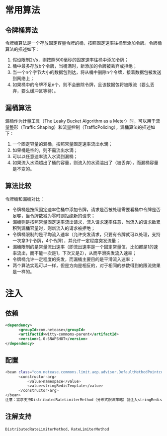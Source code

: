 # 常用算法
## 令牌桶算法
令牌桶算法是一个存放固定容量令牌的桶，按照固定速率往桶里添加令牌。令牌桶算法的描述如下：
1. 假设限制2r/s，则按照500毫秒的固定速率往桶中添加令牌；
2. 桶中最多存放b个令牌，当桶满时，新添加的令牌被丢弃或拒绝；
3. 当一个n个字节大小的数据包到达，将从桶中删除n个令牌，接着数据包被发送到网络上；
4. 如果桶中的令牌不足n个，则不会删除令牌，且该数据包将被限流（要么丢弃，要么缓冲区等待）。

## 漏桶算法
漏桶作为计量工具（The Leaky Bucket Algorithm as a Meter）时，可以用于流量整形（Traffic Shaping）和流量控制（TrafficPolicing），漏桶算法的描述如下：
1. 一个固定容量的漏桶，按照常量固定速率流出水滴；
2. 如果桶是空的，则不需流出水滴；
3. 可以以任意速率流入水滴到漏桶；
4. 如果流入水滴超出了桶的容量，则流入的水滴溢出了（被丢弃），而漏桶容量是不变的。

## 算法比较
令牌桶和漏桶对比：
- 令牌桶是按照固定速率往桶中添加令牌，请求是否被处理需要看桶中令牌是否足够，当令牌数减为零时则拒绝新的请求；
- 漏桶则是按照常量固定速率流出请求，流入请求速率任意，当流入的请求数累积到漏桶容量时，则新流入的请求被拒绝；
- 令牌桶限制的是平均流入速率（允许突发请求，只要有令牌就可以处理，支持一次拿3个令牌，4个令牌），并允许一定程度突发流量；
- 漏桶限制的是常量流出速率（即流出速率是一个固定常量值，比如都是1的速率流出，而不能一次是1，下次又是2），从而平滑突发流入速率；
- 令牌桶允许一定程度的突发，而漏桶主要目的是平滑流入速率；
- 两个算法实现可以一样，但是方向是相反的，对于相同的参数得到的限流效果是一样的。

# 注入
## 依赖
```xml
<dependency>
      <groupId>com.netease</groupId>
      <artifactId>witty-commoms-parent</artifactId>
      <version>1.0-SNAPSHOT</version>
</dependency>
```
## 配置
``` bash
<bean class="com.netease.commons.limit.aop.advisor.DefaultMethodPointcutAdvisor">
      <constructor-arg>
          <value>namespace</value>
          <value>stringRedisTemplate</value>
      </constructor-arg>
</bean>
注意：需求支持DistributedRateLimiterMethod（分布式限流策略）就注入stringRedisTemplate，不注入仅支持单实例限流策略
```
## 注解支持
    DistributedRateLimiterMethod、RateLimiterMethod